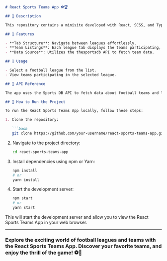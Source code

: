 ```markdown
# React Sports Teams App ⚽️🏆

## 📌 Description

This repository contains a minisite developed with React, SCSS, and TypeScript. It showcases 5 football leagues along with the teams participating in each league. The site utilizes a tab structure for easy navigation, with each tab representing a different league.

## 📌 Features

- **Tab Structure**: Navigate between leagues effortlessly.
- **Team Listings**: Each league tab displays the teams participating, including their logos and names.
- **Data Source**: Utilizes the thesportsdb API to fetch team data.

## 📌 Usage

- Select a football league from the list.
- View teams participating in the selected league.

## 📌 API Reference

The app uses the Sports DB API to fetch data about football teams and leagues.

## 📌 How to Run the Project

To run the React Sports Teams App locally, follow these steps:

1. Clone the repository:

   ```bash
   git clone https://github.com/your-username/react-sports-teams-app.git
   ```

2. Navigate to the project directory:

   ```bash
   cd react-sports-teams-app
   ```

3. Install dependencies using npm or Yarn:

   ```bash
   npm install
   # or
   yarn install
   ```

4. Start the development server:

   ```bash
   npm start
   # or
   yarn start
   ```

This will start the development server and allow you to view the React Sports Teams App in your web browser.

---

### Explore the exciting world of football leagues and teams with the React Sports Teams App. Discover your favorite teams, and enjoy the thrill of the game! ⚽️🥇

